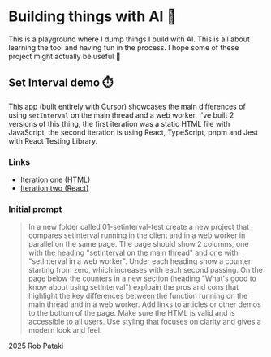 # Building things with AI 🤖

This is a playground where I dump things I build with AI. This is all about learning the tool and having fun in the process. I hope some of these project might actually be useful 🫣

## Set Interval demo ⏱️

This app (built entirely with Cursor) showcases the main differences of using `setInterval` on the main thread and a web worker. I've built 2 versions of this thing, the first iteration was a static HTML file with JavaScript, the second iteration is using React, TypeScript, pnpm and Jest with React Testing Library.

### Links

- [Iteration one (HTML)](./00-set-interval-demo/00-iteration-one-html-js)
- [Iteration two (React)](./00-set-interval-demo/01-iteration-two-react-ts)

### Initial prompt

> In a new folder called 01-setinterval-test create a new project that compares setInterval running in the client and in a web worker in parallel on the same page. The page should show 2 columns, one with the heading "setInterval on the main thread" and one with "setInterval in a web worker". Under each heading show a counter starting from zero, which increases with each second passing. On the page below the counters in a new section (heading "What's good to know about using setInterval") explpain the pros and cons that highlight the key differences between the function running on the main thread and in a web worker. Add links to articles or other demos to the bottom of the page. Make sure the HTML is valid and is accessible to all users. Use styling that focuses on clarity and gives a modern look and feel.

2025 Rob Pataki
